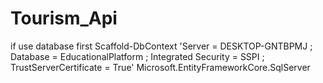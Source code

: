 # Tourism_Api

if use database first
Scaffold-DbContext 'Server = DESKTOP-GNTBPMJ ; Database = EducationalPlatform ; Integrated Security = SSPI ; TrustServerCertificate = True' Microsoft.EntityFrameworkCore.SqlServer

